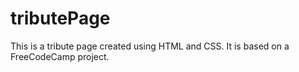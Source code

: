 # tributePage
This is a tribute page created using HTML and CSS. It is based on a FreeCodeCamp project.
